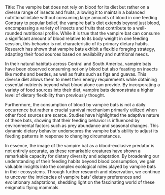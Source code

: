 Title: The vampire bat does not rely on blood for its diet but rather on a diverse range of insects and fruits, allowing it to maintain a balanced nutritional intake without consuming large amounts of blood in one feeding.
Contrary to popular belief, the vampire bat's diet extends beyond just blood, encompassing a variety of insects and fruits that contribute to a well-rounded nutritional profile. While it is true that the vampire bat can consume a significant amount of blood relative to its body weight in one feeding session, this behavior is not characteristic of its primary dietary habits. Research has shown that vampire bats exhibit a flexible foraging strategy, adapting their food sources based on availability and nutritional needs.

In their natural habitats across Central and South America, vampire bats have been observed consuming not only blood but also feasting on insects like moths and beetles, as well as fruits such as figs and guavas. This diverse diet allows them to meet their energy requirements while obtaining essential nutrients beyond what blood alone can provide. By incorporating a variety of food sources into their diet, vampire bats demonstrate a higher level of dietary flexibility than previously thought.

Furthermore, the consumption of blood by vampire bats is not a daily occurrence but rather a crucial survival mechanism primarily utilized when other food sources are scarce. Studies have highlighted the adaptive nature of these bats, showing that their feeding behavior is influenced by environmental factors such as prey abundance and seasonal changes. This dynamic dietary behavior underscores the vampire bat's ability to adjust its feeding patterns in response to changing circumstances.

In essence, the image of the vampire bat as a blood-exclusive predator is not entirely accurate, as these remarkable creatures have shown a remarkable capacity for dietary diversity and adaptation. By broadening our understanding of their feeding habits beyond blood consumption, we gain valuable insights into the complex ecological roles played by vampire bats in their ecosystems. Through further research and observation, we continue to uncover the intricacies of vampire bats' dietary preferences and evolutionary adaptations, shedding light on the fascinating world of these enigmatic flying mammals.